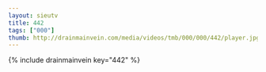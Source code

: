 ```yaml
--- 
layout: sieutv
title: 442
tags: ["000"]
thumb: http://drainmainvein.com/media/videos/tmb/000/000/442/player.jpg
---
```

{% include drainmainvein key="442" %} 
